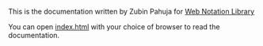 This is the documentation written by Zubin Pahuja for [Web Notation Library](../app/contentScript/WebDataExtractionNotation/)

You can open [index.html](./index.html) with your choice of browser to read the documentation.
